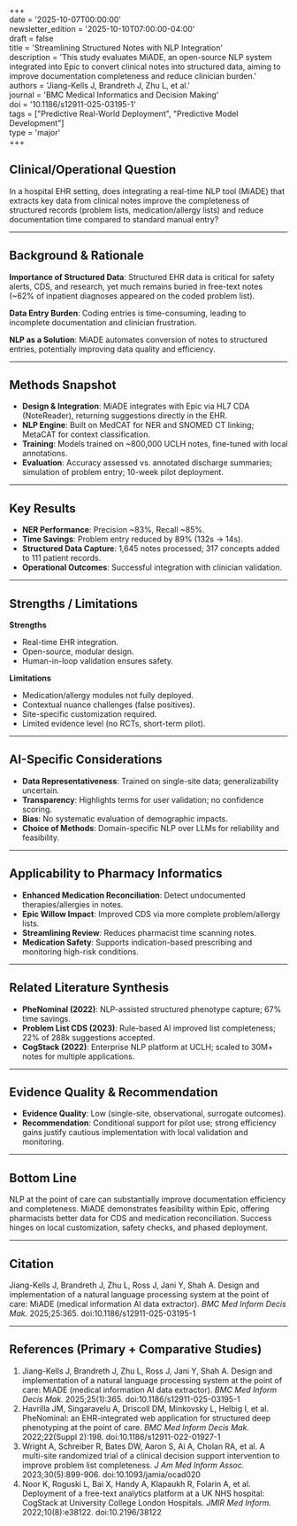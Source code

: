 +++  
date = '2025-10-07T00:00:00'  
newsletter_edition = '2025-10-10T07:00:00-04:00'  
draft = false  
title = 'Streamlining Structured Notes with NLP Integration'  
description = 'This study evaluates MiADE, an open-source NLP system integrated into Epic to convert clinical notes into structured data, aiming to improve documentation completeness and reduce clinician burden.'  
authors = 'Jiang-Kells J, Brandreth J, Zhu L, et al.'  
journal = 'BMC Medical Informatics and Decision Making'  
doi = '10.1186/s12911-025-03195-1'  
tags = ["Predictive Real-World Deployment", "Predictive Model Development"]  
type = 'major'  
+++  

## Clinical/Operational Question  
In a hospital EHR setting, does integrating a real-time NLP tool (MiADE) that extracts key data from clinical notes improve the completeness of structured records (problem lists, medication/allergy lists) and reduce documentation time compared to standard manual entry?  

---

## Background & Rationale  
**Importance of Structured Data**: Structured EHR data is critical for safety alerts, CDS, and research, yet much remains buried in free-text notes (~62% of inpatient diagnoses appeared on the coded problem list).  

**Data Entry Burden**: Coding entries is time-consuming, leading to incomplete documentation and clinician frustration.  

**NLP as a Solution**: MiADE automates conversion of notes to structured entries, potentially improving data quality and efficiency.  

---

## Methods Snapshot  
- **Design & Integration**: MiADE integrates with Epic via HL7 CDA (NoteReader), returning suggestions directly in the EHR.  
- **NLP Engine**: Built on MedCAT for NER and SNOMED CT linking; MetaCAT for context classification.  
- **Training**: Models trained on ~800,000 UCLH notes, fine-tuned with local annotations.  
- **Evaluation**: Accuracy assessed vs. annotated discharge summaries; simulation of problem entry; 10-week pilot deployment.  

---

## Key Results  
- **NER Performance**: Precision ~83%, Recall ~85%.  
- **Time Savings**: Problem entry reduced by 89% (132s → 14s).  
- **Structured Data Capture**: 1,645 notes processed; 317 concepts added to 111 patient records.  
- **Operational Outcomes**: Successful integration with clinician validation.  

---

## Strengths / Limitations  
**Strengths**  
- Real-time EHR integration.  
- Open-source, modular design.  
- Human-in-loop validation ensures safety.  

**Limitations**  
- Medication/allergy modules not fully deployed.  
- Contextual nuance challenges (false positives).  
- Site-specific customization required.  
- Limited evidence level (no RCTs, short-term pilot).  

---

## AI-Specific Considerations  
- **Data Representativeness**: Trained on single-site data; generalizability uncertain.  
- **Transparency**: Highlights terms for user validation; no confidence scoring.  
- **Bias**: No systematic evaluation of demographic impacts.  
- **Choice of Methods**: Domain-specific NLP over LLMs for reliability and feasibility.  

---

## Applicability to Pharmacy Informatics  
- **Enhanced Medication Reconciliation**: Detect undocumented therapies/allergies in notes.  
- **Epic Willow Impact**: Improved CDS via more complete problem/allergy lists.  
- **Streamlining Review**: Reduces pharmacist time scanning notes.  
- **Medication Safety**: Supports indication-based prescribing and monitoring high-risk conditions.  

---

## Related Literature Synthesis  
- **PheNominal (2022)**: NLP-assisted structured phenotype capture; 67% time savings.  
- **Problem List CDS (2023)**: Rule-based AI improved list completeness; 22% of 288k suggestions accepted.  
- **CogStack (2022)**: Enterprise NLP platform at UCLH; scaled to 30M+ notes for multiple applications.  

---

## Evidence Quality & Recommendation  
- **Evidence Quality**: Low (single-site, observational, surrogate outcomes).  
- **Recommendation**: Conditional support for pilot use; strong efficiency gains justify cautious implementation with local validation and monitoring.  

---

## Bottom Line  
NLP at the point of care can substantially improve documentation efficiency and completeness. MiADE demonstrates feasibility within Epic, offering pharmacists better data for CDS and medication reconciliation. Success hinges on local customization, safety checks, and phased deployment.  

---

## Citation  
Jiang-Kells J, Brandreth J, Zhu L, Ross J, Jani Y, Shah A. Design and implementation of a natural language processing system at the point of care: MiADE (medical information AI data extractor). *BMC Med Inform Decis Mak.* 2025;25:365. doi:10.1186/s12911-025-03195-1  

---

## References (Primary + Comparative Studies)  
1. Jiang-Kells J, Brandreth J, Zhu L, Ross J, Jani Y, Shah A. Design and implementation of a natural language processing system at the point of care: MiADE (medical information AI data extractor). *BMC Med Inform Decis Mak.* 2025;25(1):365. doi:10.1186/s12911-025-03195-1  
2. Havrilla JM, Singaravelu A, Driscoll DM, Minkovsky L, Helbig I, et al. PheNominal: an EHR-integrated web application for structured deep phenotyping at the point of care. *BMC Med Inform Decis Mak.* 2022;22(Suppl 2):198. doi:10.1186/s12911-022-01927-1  
3. Wright A, Schreiber R, Bates DW, Aaron S, Ai A, Cholan RA, et al. A multi-site randomized trial of a clinical decision support intervention to improve problem list completeness. *J Am Med Inform Assoc.* 2023;30(5):899-906. doi:10.1093/jamia/ocad020  
4. Noor K, Roguski L, Bai X, Handy A, Klapaukh R, Folarin A, et al. Deployment of a free-text analytics platform at a UK NHS hospital: CogStack at University College London Hospitals. *JMIR Med Inform.* 2022;10(8):e38122. doi:10.2196/38122  
